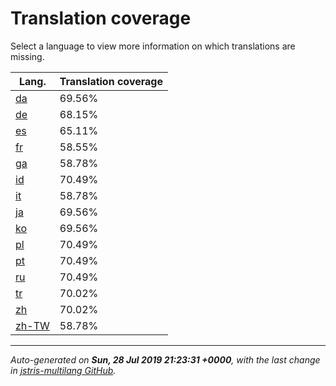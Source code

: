 <link rel="stylesheet" href="style.css">

# Translation coverage

Select a language to view more information on which translations are missing.

<table>
<thead>
    <tr>
        <th>Lang.</th>
        <th colspan="2">Translation coverage</th>
    </tr>
</thead>
<tbody>
    <tr><td><a href="da.html">da</a></td><td>69.56%</td><td>
        <div class="pb">
            <span class="pb-fill" style="width: 69.56%;"></span>
        </div>
    </td></tr>
    <tr><td><a href="de.html">de</a></td><td>68.15%</td><td>
        <div class="pb">
            <span class="pb-fill" style="width: 68.15%;"></span>
        </div>
    </td></tr>
    <tr><td><a href="es.html">es</a></td><td>65.11%</td><td>
        <div class="pb">
            <span class="pb-fill" style="width: 65.11%;"></span>
        </div>
    </td></tr>
    <tr><td><a href="fr.html">fr</a></td><td>58.55%</td><td>
        <div class="pb">
            <span class="pb-fill" style="width: 58.55%;"></span>
        </div>
    </td></tr>
    <tr><td><a href="ga.html">ga</a></td><td>58.78%</td><td>
        <div class="pb">
            <span class="pb-fill" style="width: 58.78%;"></span>
        </div>
    </td></tr>
    <tr><td><a href="id.html">id</a></td><td>70.49%</td><td>
        <div class="pb">
            <span class="pb-fill" style="width: 70.49%;"></span>
        </div>
    </td></tr>
    <tr><td><a href="it.html">it</a></td><td>58.78%</td><td>
        <div class="pb">
            <span class="pb-fill" style="width: 58.78%;"></span>
        </div>
    </td></tr>
    <tr><td><a href="ja.html">ja</a></td><td>69.56%</td><td>
        <div class="pb">
            <span class="pb-fill" style="width: 69.56%;"></span>
        </div>
    </td></tr>
    <tr><td><a href="ko.html">ko</a></td><td>69.56%</td><td>
        <div class="pb">
            <span class="pb-fill" style="width: 69.56%;"></span>
        </div>
    </td></tr>
    <tr><td><a href="pl.html">pl</a></td><td>70.49%</td><td>
        <div class="pb">
            <span class="pb-fill" style="width: 70.49%;"></span>
        </div>
    </td></tr>
    <tr><td><a href="pt.html">pt</a></td><td>70.49%</td><td>
        <div class="pb">
            <span class="pb-fill" style="width: 70.49%;"></span>
        </div>
    </td></tr>
    <tr><td><a href="ru.html">ru</a></td><td>70.49%</td><td>
        <div class="pb">
            <span class="pb-fill" style="width: 70.49%;"></span>
        </div>
    </td></tr>
    <tr><td><a href="tr.html">tr</a></td><td>70.02%</td><td>
        <div class="pb">
            <span class="pb-fill" style="width: 70.02%;"></span>
        </div>
    </td></tr>
    <tr><td><a href="zh.html">zh</a></td><td>70.02%</td><td>
        <div class="pb">
            <span class="pb-fill" style="width: 70.02%;"></span>
        </div>
    </td></tr>
    <tr><td><a href="zh-TW.html">zh-TW</a></td><td>58.78%</td><td>
        <div class="pb">
            <span class="pb-fill" style="width: 58.78%;"></span>
        </div>
    </td></tr>
</tbody></table>

-------------------

*Auto-generated on **Sun, 28 Jul 2019 21:23:31 +0000**, with the last change in [jstris-multilang GitHub](https://github.com/jezevec10/jstris-multilang/).*
